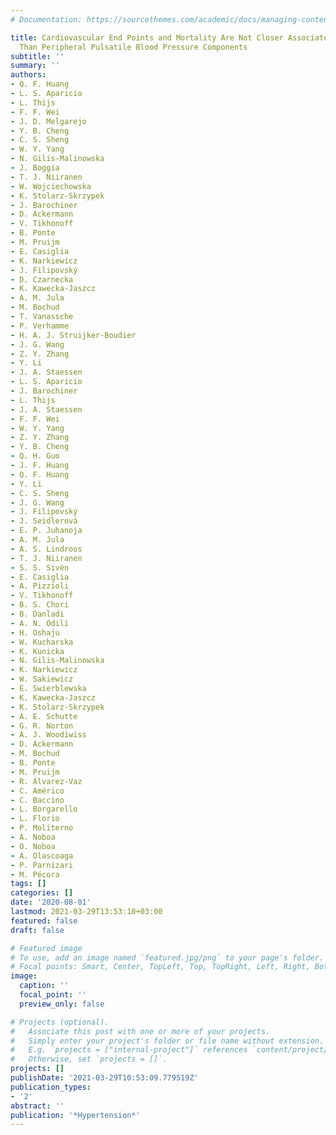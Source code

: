 ```yaml
---
# Documentation: https://sourcethemes.com/academic/docs/managing-content/

title: Cardiovascular End Points and Mortality Are Not Closer Associated With Central
  Than Peripheral Pulsatile Blood Pressure Components
subtitle: ''
summary: ''
authors:
- Q. F. Huang
- L. S. Aparicio
- L. Thijs
- F. F. Wei
- J. D. Melgarejo
- Y. B. Cheng
- C. S. Sheng
- W. Y. Yang
- N. Gilis-Malinowska
- J. Boggia
- T. J. Niiranen
- W. Wojciechowska
- K. Stolarz-Skrzypek
- J. Barochiner
- D. Ackermann
- V. Tikhonoff
- B. Ponte
- M. Pruijm
- E. Casiglia
- K. Narkiewicz
- J. Filipovský
- D. Czarnecka
- K. Kawecka-Jaszcz
- A. M. Jula
- M. Bochud
- T. Vanassche
- P. Verhamme
- H. A. J. Struijker-Boudier
- J. G. Wang
- Z. Y. Zhang
- Y. Li
- J. A. Staessen
- L. S. Aparicio
- J. Barochiner
- L. Thijs
- J. A. Staessen
- F. F. Wei
- W. Y. Yang
- Z. Y. Zhang
- Y. B. Cheng
- Q. H. Guo
- J. F. Huang
- Q. F. Huang
- Y. Li
- C. S. Sheng
- J. G. Wang
- J. Filipovský
- J. Seidlerová
- E. P. Juhanoja
- A. M. Jula
- A. S. Lindroos
- T. J. Niiranen
- S. S. Sivén
- E. Casiglia
- A. Pizzioli
- V. Tikhonoff
- B. S. Chori
- B. Danladi
- A. N. Odili
- H. Oshaju
- W. Kucharska
- K. Kunicka
- N. Gilis-Malinowska
- K. Narkiewicz
- W. Sakiewicz
- E. Swierblewska
- K. Kawecka-Jaszcz
- K. Stolarz-Skrzypek
- A. E. Schutte
- G. R. Norton
- A. J. Woodiwiss
- D. Ackermann
- M. Bochud
- B. Ponte
- M. Pruijm
- R. Álvarez-Vaz
- C. Américo
- C. Baccino
- L. Borgarello
- L. Florio
- P. Moliterno
- A. Noboa
- O. Noboa
- A. Olascoaga
- P. Parnizari
- M. Pécora
tags: []
categories: []
date: '2020-08-01'
lastmod: 2021-03-29T13:53:10+03:00
featured: false
draft: false

# Featured image
# To use, add an image named `featured.jpg/png` to your page's folder.
# Focal points: Smart, Center, TopLeft, Top, TopRight, Left, Right, BottomLeft, Bottom, BottomRight.
image:
  caption: ''
  focal_point: ''
  preview_only: false

# Projects (optional).
#   Associate this post with one or more of your projects.
#   Simply enter your project's folder or file name without extension.
#   E.g. `projects = ["internal-project"]` references `content/project/deep-learning/index.md`.
#   Otherwise, set `projects = []`.
projects: []
publishDate: '2021-03-29T10:53:09.779519Z'
publication_types:
- '2'
abstract: ''
publication: '*Hypertension*'
---
```

